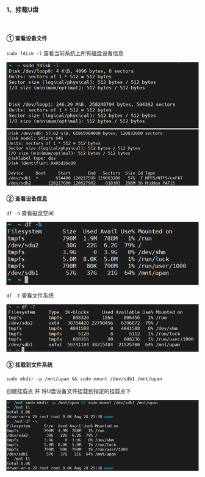 ### 1、挂载U盘

<br/>

#### ① 查看设备文件

`sudo fdisk -l`   查看当前系统上所有磁盘设备信息

![截图](pic/d8b3e55aa20f27c333320d35e418c318.png)![截图](pic/083c34a013138c258f45ee603222908e.png)

#### ② 查看设备信息

`df -h`   查看磁盘空间

![截图](pic/767e4cdca6870123646b06bee07ea054.png)

`df -T`   查看文件系统

![截图](pic/9958fd9ff079015c89715d71a5a336d2.png)

#### ③ 挂载到文件系统

`sudo mkdir -p /mnt/upan && sudo mount /dev/sdb1 /mnt/upan`

创建挂载点 并 将U盘设备文件挂载到指定的挂载点下

![截图](pic/63930800c39380d637f1e3a6fa5da7b5.png)
